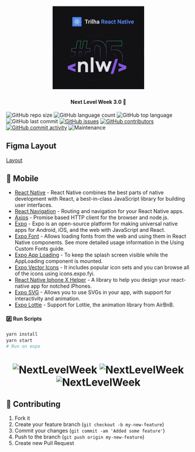 <h1 align="center">
    <img alt="NextLevelWeek" title="#NextLevelWeek" src=".github/nlw.jpg" width="250px" />
</h1>

<h4 align="center"> 
	Next Level Week 3.0 🚀
</h4>

![GitHub repo size](https://img.shields.io/github/repo-size/tacsio/nlw5?color=%237159c1)
![GitHub language count](https://img.shields.io/github/languages/count/tacsio/nlw5?color=%237159c1)
![GitHub top language](https://img.shields.io/github/languages/top/tacsio/nlw5?color=%237159c1)
![GitHub last commit](https://img.shields.io/github/last-commit/tacsio/nlw5?color=%237159c1)
[![GitHub issues](https://img.shields.io/github/issues-raw/tacsio/nlw5?color=%237159c1)](https://github.com/tacsio/nlw5/issues)
[![GitHub contributors](https://img.shields.io/github/contributors/tacsio/nlw5?color=%237159c1)](https://github.com/tacsio/nlw5/graphs/contributors)
[![GitHub commit activity](https://img.shields.io/github/commit-activity/w/tacsio/nlw5?color=%237159c1)](https://github.com/tacsio/nlw5/graphs/commit-activity)
![Maintenance](https://img.shields.io/maintenance/yes/2020?color=%237159c1)

## Figma Layout

[Layout](https://www.notion.so/Trilha-React-Native-525e7888c5d941f5ab8162a200cd2f35)


## :iphone: Mobile

- [React Native][reactnative] - React Native combines the best parts of native development with React, a best-in-class JavaScript library for building user interfaces.
- [React Navigation](https://reactnavigation.org/) - Routing and navigation for your React Native apps.
- [Axios][axios] - Promise based HTTP client for the browser and node.js.
- [Expo][expo] - Expo is an open-source platform for making universal native apps for Android, iOS, and the web with JavaScript and React.
- [Expo Font][expo-font] - Allows loading fonts from the web and using them in React Native components. See more detailed usage information in the Using Custom Fonts guide.
- [Expo App Loading][expo-app-loading] - To keep the splash screen visible while the AppLoading component is mounted.
- [Expo Vector Icons][expo-vector-icons] - It includes popular icon sets and you can browse all of the icons using icons.expo.fyi.
- [React Native Iphone X Helper][iphone-x-helper] - A library to help you design your react-native app for notched iPhones.
- [Expo SVG][expo-svg] - Allows you to use SVGs in your app, with support for interactivity and animation.
- [Expo Lottie][expo-lottie] - Support for Lottie, the animation library from AirBnB.

#### :hash: Run Scripts

```bash
yarn install
yarn start
# Run on expo
```

<h1 align="center">
    <img alt="NextLevelWeek" title="#NextLevelWeek" src=".github/mobile1.png" width="250px" />
    <img alt="NextLevelWeek" title="#NextLevelWeek" src=".github/mobile2.png" width="250px" />
    <img alt="NextLevelWeek" title="#NextLevelWeek" src=".github/mobile3.png" width="250px" />
</h1>

## :bullettrain_side: Contributing

1. Fork it
2. Create your feature branch (`git checkout -b my-new-feature`)
3. Commit your changes (`git commit -am 'Added some feature'`)
4. Push to the branch (`git push origin my-new-feature`)
5. Create new Pull Request

[rocketseat]: https://github.com/rocketseat
[nodejs]: https://nodejs.org
[java11]: https://openjdk.java.net/projects/jdk/11/
[kotlin]: https://kotlinlang.org/
[typescript]: https://www.typescriptlang.org/
[reactjs]: https://reactjs.org/
[reactnative]: https://reactnative.dev/
[quarkus]: http://quarkus.io/
[axios]: https://github.com/axios/axios
[expo]: https://expo.io/
[expo-constants]: https://docs.expo.io/versions/latest/sdk/constants/
[expo-font]: https://docs.expo.io/versions/latest/sdk/font/
[expo-mapview]: https://docs.expo.io/versions/latest/sdk/map-view/
[expo-location]: https://docs.expo.io/versions/latest/sdk/location/
[multer]: https://github.com/expressjs/multer
[celebrate]: https://github.com/arb/celebrate
[yup]: https://github.com/jquense/yup
[knex]: http://knexjs.org/
[react-router-dom]: https://github.com/ReactTraining/react-router#readme
[react-icons]: https://react-icons.github.io/react-icons/
[react-dropzone]: https://react-dropzone.js.org/
[leaflet]: https://leafletjs.com/
[typeorm]: https://typeorm.io/#/
[react-leaflet]: https://react-leaflet.js.org/
[h2]: http://www.h2database.com/html/main.html
[sqlite]: https://www.sqlite.org/index.html
[expo-app-loading]: https://docs.expo.io/versions/latest/sdk/app-loading/
[expo-vector-icons]: https://docs.expo.io/guides/icons/
[iphone-x-helper]: https://github.com/ptelad/react-native-iphone-x-helper
[expo-svg]: https://docs.expo.io/versions/latest/sdk/svg/
[expo-lottie]: https://docs.expo.io/versions/latest/sdk/lottie/